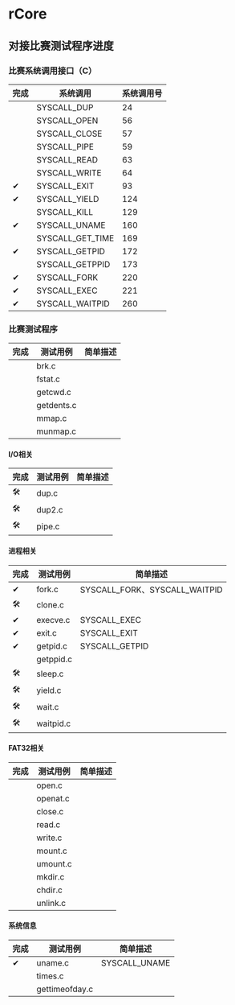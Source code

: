 # rCore
## 对接比赛测试程序进度
### 比赛系统调用接口（C）
| 完成 | 系统调用         | 系统调用号 |
| ---- | ---------------- | ---------- |
|      | SYSCALL_DUP      | 24         |
|      | SYSCALL_OPEN     | 56         |
|      | SYSCALL_CLOSE    | 57         |
|      | SYSCALL_PIPE     | 59         |
|      | SYSCALL_READ     | 63         |
|      | SYSCALL_WRITE    | 64         |
| ✔    | SYSCALL_EXIT     | 93         |
| ✔    | SYSCALL_YIELD    | 124        |
|      | SYSCALL_KILL     | 129        |
| ✔    | SYSCALL_UNAME    | 160        |
|      | SYSCALL_GET_TIME | 169        |
| ✔    | SYSCALL_GETPID   | 172        |
|      | SYSCALL_GETPPID  | 173        |
| ✔    | SYSCALL_FORK     | 220        |
| ✔    | SYSCALL_EXEC     | 221        |
| ✔    | SYSCALL_WAITPID  | 260        |

### 比赛测试程序
| 完成 | 测试用例   | 简单描述 |
| ---- | ---------- | -------- |
|      | brk.c      |
|      | fstat.c    |
|      | getcwd.c   |
|      | getdents.c |
|      | mmap.c     |
|      | munmap.c   |

#### I/O相关
| 完成 | 测试用例 | 简单描述 |
| ---- | -------- | -------- |
| 🛠    | dup.c    |
| 🛠    | dup2.c   |
| 🛠    | pipe.c   |

#### 进程相关
| 完成 | 测试用例  | 简单描述                      |
| ---- | --------- | ----------------------------- |
| ✔    | fork.c    | SYSCALL_FORK、SYSCALL_WAITPID |
| 🛠    | clone.c   |
| ✔    | execve.c  | SYSCALL_EXEC                  |
| ✔    | exit.c    | SYSCALL_EXIT                  |
| ✔    | getpid.c  | SYSCALL_GETPID                |
|      | getppid.c |
| 🛠    | sleep.c   |
| 🛠    | yield.c   |
| 🛠    | wait.c    |
| 🛠    | waitpid.c |

#### FAT32相关
| 完成 | 测试用例 | 简单描述 |
| ---- | -------- | -------- |
|      | open.c   |
|      | openat.c |
|      | close.c  |
|      | read.c   |
|      | write.c  |
|      | mount.c  |
|      | umount.c |
|      | mkdir.c  |
|      | chdir.c  |
|      | unlink.c |

#### 系统信息
| 完成 | 测试用例       | 简单描述      |
| ---- | -------------- | ------------- |
| ✔    | uname.c        | SYSCALL_UNAME |
|      | times.c        |
|      | gettimeofday.c |